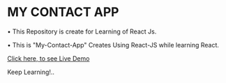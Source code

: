 # MY CONTACT APP

• This Repository is create for Learning of React Js.

• This is "My-Contact-App" Creates Using React-JS while learning React.

[Click here, to see Live Demo](https://p6yq7.csb.app)
 
Keep Learning!..
